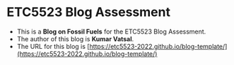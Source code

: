 
# ETC5523 Blog Assessment

* This is a **Blog on Fossil Fuels** for the ETC5523 Blog Assessment. 
* The author of this blog is **Kumar Vatsal**.
* The URL for this blog is [https://etc5523-2022.github.io/blog-template/](https://etc5523-2022.github.io/blog-template/)
